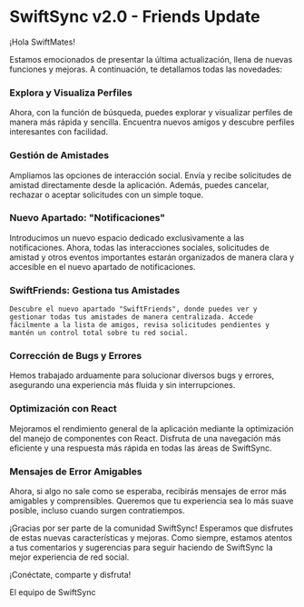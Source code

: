 
# SwiftSync v2.0 - Friends Update

¡Hola SwiftMates!

Estamos emocionados de presentar la última actualización, llena de nuevas funciones y mejoras. A continuación, te detallamos todas las novedades:

### Explora y Visualiza Perfiles
Ahora, con la función de búsqueda, puedes explorar y visualizar perfiles de manera más rápida y sencilla. Encuentra nuevos amigos y descubre perfiles interesantes con facilidad.

### Gestión de Amistades
Ampliamos las opciones de interacción social. Envía y recibe solicitudes de amistad directamente desde la aplicación. Además, puedes cancelar, rechazar o aceptar solicitudes con un simple toque.

### Nuevo Apartado: "Notificaciones"
Introducimos un nuevo espacio dedicado exclusivamente a las notificaciones. Ahora, todas las interacciones sociales, solicitudes de amistad y otros eventos importantes estarán organizados de manera clara y accesible en el nuevo apartado de notificaciones.

### SwiftFriends: Gestiona tus Amistades
    Descubre el nuevo apartado "SwiftFriends", donde puedes ver y gestionar todas tus amistades de manera centralizada. Accede fácilmente a la lista de amigos, revisa solicitudes pendientes y mantén un control total sobre tu red social.

### Corrección de Bugs y Errores
Hemos trabajado arduamente para solucionar diversos bugs y errores, asegurando una experiencia más fluida y sin interrupciones.

### Optimización con React
Mejoramos el rendimiento general de la aplicación mediante la optimización del manejo de componentes con React. Disfruta de una navegación más eficiente y una respuesta más rápida en todas las áreas de SwiftSync.

### Mensajes de Error Amigables
Ahora, si algo no sale como se esperaba, recibirás mensajes de error más amigables y comprensibles. Queremos que tu experiencia sea lo más suave posible, incluso cuando surgen contratiempos.

¡Gracias por ser parte de la comunidad SwiftSync! Esperamos que disfrutes de estas nuevas características y mejoras. Como siempre, estamos atentos a tus comentarios y sugerencias para seguir haciendo de SwiftSync la mejor experiencia de red social.

¡Conéctate, comparte y disfruta!

El equipo de SwiftSync

